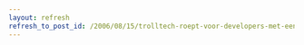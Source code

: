```yaml
---
layout: refresh
refresh_to_post_id: /2006/08/15/trolltech-roept-voor-developers-met-een-open-linux-phone
---
```

